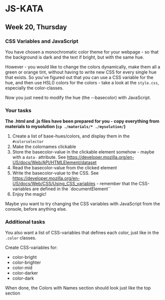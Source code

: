 # JS-KATA
## Week 20, Thursday
### CSS Variables and JavaScript
You have chosen a monochromatic color theme for your webpage - so that the background is dark and the text if bright, but with the same hue.

However - you would like to change the colors dynamically, make them all a green or orange tint, without having to write new CSS for every single hue that exists. So you've figured out that you can use a CSS variable for the hue, and then use HSL() colors for the colors - take a look at the `style.css`, especially the color-classes.

Now you just need to modify the hue (the --basecolor) with JavaScript.

### Your tasks
__The .html and .js files have been prepared for you - copy everything from materials to mysolution (`cp ./materials/* ./mysolution/`)__

1. Create a list of base-hues/colors, and display them in the `#colorselector`
2. Make the colornames clickable 
3. Store the basecolor-value in the clickable element somehow - maybe with a `data-` attribute. See https://developer.mozilla.org/en-US/docs/Web/API/HTMLElement/dataset
4. Read the basecolor-value from the clicked element
5. Write the basecolor-value to the CSS. See https://developer.mozilla.org/en-US/docs/Web/CSS/Using_CSS_variables - remember that the CSS-variables are defined in the `documentElement``
6. Enjoy the magic!

Maybe you want to try changing the CSS variables with JavaScript from the console, before anything else.

### Additional tasks

You also want a list of CSS-variables that defines each color, just like in the `.color` classes.

Create CSS-variables for:
* color-bright
* color-brighter
* color-mid
* color-darker
* color-dark

When done, the Colors with Names section should look just like the top section
